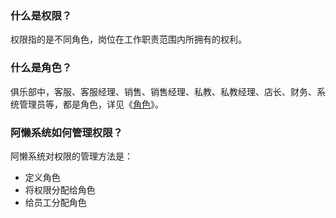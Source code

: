 ### 什么是权限？

权限指的是不同角色，岗位在工作职责范围内所拥有的权利。

### 什么是角色？

俱乐部中，客服、客服经理、销售、销售经理、私教、私教经理、店长、财务、系统管理员等，都是角色，详见《[角色](https://alanfit.github.io/AlanHelpDoc/阿懒工作室版本/基本概念/角色)》。

### 阿懒系统如何管理权限？

阿懒系统对权限的管理方法是：

- 定义角色
- 将权限分配给角色
- 给员工分配角色

